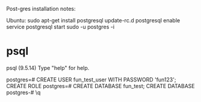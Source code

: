 Post-gres installation notes:

Ubuntu:
sudo apt-get install postgresql
update-rc.d postgresql enable
service postgresql start
sudo -u postgres -i

# psql
psql (9.5.14)
Type "help" for help.

postgres=# CREATE USER fun_test_user WITH PASSWORD 'fun123';
CREATE ROLE
postgres=# CREATE DATABASE fun_test;
CREATE DATABASE
postgres-# \q
